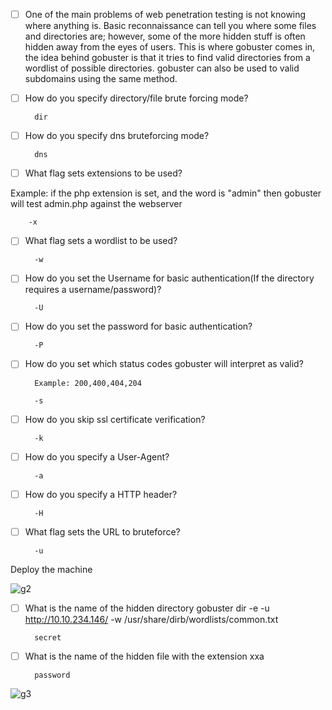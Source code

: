 - [ ] One of the main problems of web penetration testing is not knowing where anything is.
Basic reconnaissance can tell you where some files and directories are; however, some of the more hidden stuff is often hidden away from the eyes of users.
 This is where gobuster comes in, the idea behind gobuster is that it tries to find valid directories from a wordlist of possible directories. 
gobuster can also be used to valid subdomains using the same method.


- [ ] How do you specify directory/file brute forcing mode?

		dir
- [ ] How do you specify dns bruteforcing mode?    

		dns
- [ ] What flag sets extensions to be used?

Example: if the php extension is set, and the word is "admin" then gobuster will test admin.php against the webserver

		-x
- [ ] What flag sets a wordlist to be used?

		-w
- [ ] How do you set the Username for basic authentication(If the directory requires a username/password)?

		-U
- [ ] How do you set the password for basic authentication?

		-P
- [ ] How do you set which status codes gobuster will interpret as valid?

		Example: 200,400,404,204

		-s
- [ ] How do you skip ssl certificate verification?

		-k
- [ ] How do you specify a User-Agent?

		-a
- [ ] How do you specify a HTTP header?

		-H
- [ ] What flag sets the URL to bruteforce?

		-u
Deploy the machine

![g2](https://user-images.githubusercontent.com/94765997/179360069-55fb0f04-5bce-4347-a29d-d05d087b3542.png)


- [ ] What is the name of the hidden directory
		gobuster dir -e -u http://10.10.234.146/ -w /usr/share/dirb/wordlists/common.txt

		secret
- [ ] What is the name of the hidden file with the extension xxa
		
		password
		
![g3](https://user-images.githubusercontent.com/94765997/179360078-97e4f016-a1dc-41d9-b443-96ac4cad9e8e.png)
